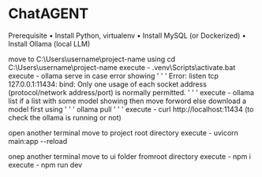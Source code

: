 # ChatAGENT
Prerequisite 
• Install Python, virtualenv
• Install MySQL (or Dockerized)
• Install Ollama (local LLM)

move to C:\Users\username\project-name using cd C:\Users\username\project-name
execute - .venv\Scripts\activate.bat
execute - ollama serve
in case error showing ' ' ' Error: listen tcp 127.0.0.1:11434: bind: Only one usage of each socket address (protocol/network address/port) is normally permitted. ' ' ' 
  execute - ollama list 
    if a list with some model showing then move forword else download a model first using ' ' ' ollama pull <model-name> ' ' '
  execute - curl http://localhost:11434 (to check the ollama is running or not)

open another terminal 
move to project root directory 
execute - uvicorn main:app --reload

onep another terminal 
move to ui folder fromroot directory
execute - npm i
execute - npm run dev